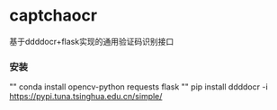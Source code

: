 # captchaocr
基于ddddocr+flask实现的通用验证码识别接口



### 安装
"" conda install opencv-python requests flask
"" pip install ddddocr -i https://pypi.tuna.tsinghua.edu.cn/simple/

